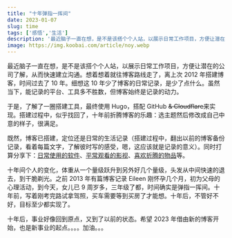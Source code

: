 ```yaml
---
title: "十年弹指一挥间"
date: 2023-01-07
slug: time
tags: ['感悟','生活']
description: '最近脑子一直在想，是不是该搭个个人站，以展示日常工作项目，方便让潜在的公司了解，从而快速建立沟通。想着想着就往博客路线走了，离上次2012年搭建博客，时间过去了10年。细想这10年少了博客的日常记录，是少了点什么。虽然当下，能记录的平台、工具多不胜数，但博客始终是记录的动力。 '
image: https://img.koobai.com/article/noy.webp
---
```

最近脑子一直在想，是不是该搭个个人站，以展示日常工作项目，方便让潜在的公司了解，从而快速建立沟通。想着想着就往博客路线走了，离上次 2012 年搭建博客，时间过去了 10 年。细想这 10 年少了博客的日常记录，是少了点什么。虽然当下，能记录的平台、工具多不胜数，但博客始终是记录的动力。

于是，了解了一圈搭建工具，最终使用 Hugo，搭配 GitHub ~~& Cloudflare~~来实现。搭建过程中，似乎找回了，十年前折腾博客的乐趣：选主题然后修改成自己中意的样子，很满足。

既然，博客已搭建，定位还是日常的生活记录（搭建过程中，翻出以前的博客备份记录，看着每篇文字，了解彼时写的感受，嗯，这应该就是记录的意义）。同时打算分享下：[日常使用的软件](/apps)、[平常观看的影视](/movies)、[喜欢折腾的物品](/hardware)等。

十年间个人的变化，体重从一个量级跃升到另外好几个量级，头发从中间快速的退去，到干脆剃光。之前 2013 年有篇博客记录 Eileen 刚怀孕几个月，初为父母的心理活动，到今天，女儿已 9 周岁多，三年级了都，时间确实是弹指一挥间。十年前，写着刚考完路试拿驾照，买车需要等到买房了才能想。十年后，不管好不好，目标至少都实现了。

十年后，事业好像回到原点，又到了以前的状态。希望 2023 年借由新的博客开始，也是新事业的起点。。。。加油。。。

